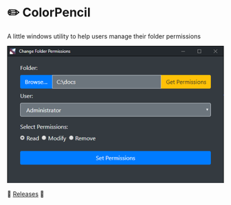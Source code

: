 # :pencil2: ColorPencil
A little windows utility to help users manage their folder permissions

![screenshot](https://github.com/jooshkins/ColorPencil/blob/master/screenshot.PNG)

:floppy_disk: [Releases](https://github.com/jooshkins/ColorPencil/releases) :tada:
